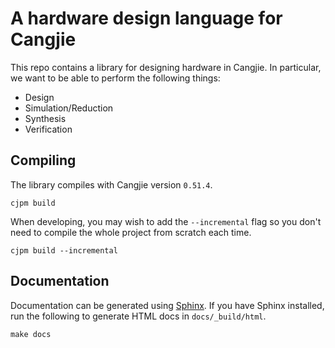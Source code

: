 # A hardware design language for Cangjie

This repo contains a library for designing hardware in Cangjie.
In particular, we want to be able to perform the following things:

- Design
- Simulation/Reduction
- Synthesis
- Verification

## Compiling

The library compiles with Cangjie version `0.51.4`.

```
cjpm build
```

When developing, you may wish to add the `--incremental` flag so you don't need
to compile the whole project from scratch each time.

```
cjpm build --incremental
```

## Documentation

Documentation can be generated using [Sphinx](https://www.sphinx-doc.org/en/master/).
If you have Sphinx installed, run the following to generate HTML docs in
`docs/_build/html`.

```
make docs
```